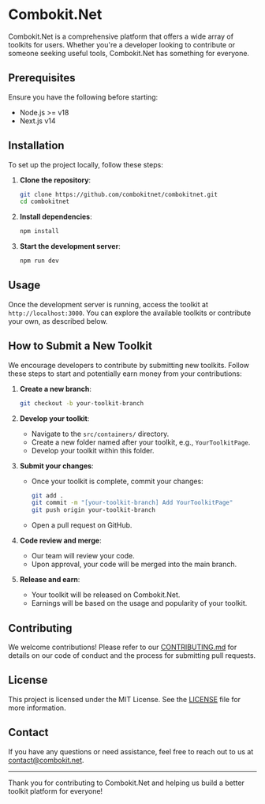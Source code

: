 # Combokit.Net

Combokit.Net is a comprehensive platform that offers a wide array of toolkits for users. Whether you're a developer looking to contribute or someone seeking useful tools, Combokit.Net has something for everyone.

## Prerequisites

Ensure you have the following before starting:

- Node.js >= v18
- Next.js v14

## Installation

To set up the project locally, follow these steps:

1. **Clone the repository**:

   ```sh
   git clone https://github.com/combokitnet/combokitnet.git
   cd combokitnet
   ```

2. **Install dependencies**:

   ```sh
   npm install
   ```

3. **Start the development server**:
   ```sh
   npm run dev
   ```

## Usage

Once the development server is running, access the toolkit at `http://localhost:3000`. You can explore the available toolkits or contribute your own, as described below.

## How to Submit a New Toolkit

We encourage developers to contribute by submitting new toolkits. Follow these steps to start and potentially earn money from your contributions:

1. **Create a new branch**:

   ```sh
   git checkout -b your-toolkit-branch
   ```

2. **Develop your toolkit**:

   - Navigate to the `src/containers/` directory.
   - Create a new folder named after your toolkit, e.g., `YourToolkitPage`.
   - Develop your toolkit within this folder.

3. **Submit your changes**:

   - Once your toolkit is complete, commit your changes:
     ```sh
     git add .
     git commit -m "[your-toolkit-branch] Add YourToolkitPage"
     git push origin your-toolkit-branch
     ```
   - Open a pull request on GitHub.

4. **Code review and merge**:

   - Our team will review your code.
   - Upon approval, your code will be merged into the main branch.

5. **Release and earn**:
   - Your toolkit will be released on Combokit.Net.
   - Earnings will be based on the usage and popularity of your toolkit.

## Contributing

We welcome contributions! Please refer to our [CONTRIBUTING.md](CONTRIBUTING.md) for details on our code of conduct and the process for submitting pull requests.

## License

This project is licensed under the MIT License. See the [LICENSE](LICENSE) file for more information.

## Contact

If you have any questions or need assistance, feel free to reach out to us at [contact@combokit.net](mailto:contact@combokit.net).

---

Thank you for contributing to Combokit.Net and helping us build a better toolkit platform for everyone!
